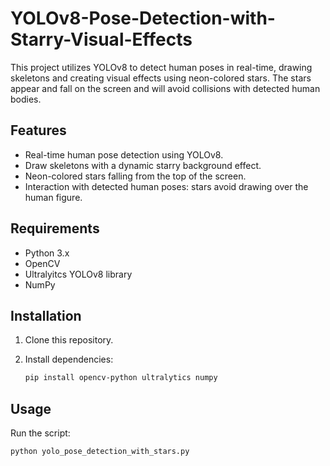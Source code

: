 # YOLOv8-Pose-Detection-with-Starry-Visual-Effects
This project utilizes YOLOv8 to detect human poses in real-time, drawing skeletons and creating visual effects using neon-colored stars. The stars appear and fall on the screen and will avoid collisions with detected human bodies.

## Features

* Real-time human pose detection using YOLOv8.
* Draw skeletons with a dynamic starry background effect.
* Neon-colored stars falling from the top of the screen.
* Interaction with detected human poses: stars avoid drawing over the human figure.

## Requirements

* Python 3.x
* OpenCV
* Ultralyitcs YOLOv8 library
* NumPy

## Installation

1. Clone this repository.
2. Install dependencies:

   ```bash
   pip install opencv-python ultralytics numpy
   ```

## Usage

Run the script:

```bash
python yolo_pose_detection_with_stars.py
```

